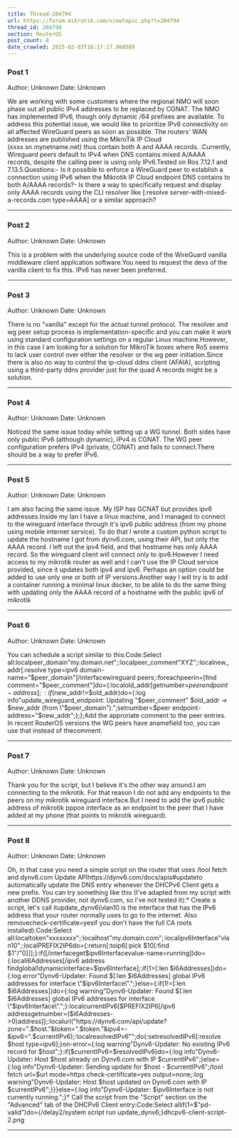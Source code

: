```yaml
---
title: Thread-204794
url: https://forum.mikrotik.com/viewtopic.php?t=204794
thread_id: 204794
section: RouterOS
post_count: 8
date_crawled: 2025-02-03T16:17:17.860589
---
```


### Post 1
Author: Unknown
Date: Unknown

We are working with some customers where the regional NMO will soon phase out all public IPv4 addresses to be replaced by CGNAT. The NMO has implemented IPv6, though only dynamic /64 prefixes are available. To address this potential issue, we would like to prioritize IPv6 connectivity on all affected WireGuard peers as soon as possible. The routers' WAN addresses are published using the MikroTik IP Cloud (xxxx.sn.mynetname.net) thus contain both A and AAAA records.  .Currently, Wireguard peers default to IPv4 when DNS contains mixed A/AAAA records, despite the calling peer is using only IPv6.Tested on Ros 7.12.1 and 7.13.5.Questions:- Is it possible to enforce a WireGuard peer to establish a connection using IPv6 when the Mikrotik IP Cloud endpoint DNS contains to both A/AAAA records?- Is there a way to specifically request and display only AAAA records using the CLI resolver like [:resolve server-with-mixed-a-records.com type=AAAA] or a similar approach?

---
### Post 2
Author: Unknown
Date: Unknown

This is a problem with the underlying source code of the WireGuard vanilla middleware client application software.You need to request the devs of the vanilla client to fix this. IPv6 has never been preferred.

---
### Post 3
Author: Unknown
Date: Unknown

There is no "vanilla" except for the actual tunnel protocol. The resolver and wg peer setup process is implementation-specific and you can make it work using standard configuration settings on a regular Linux machine.However, in this case I am looking for a solution for MikroTik boxes where RoS seems to lack user control over either the resolver or the wg peer initiation.Since there is also no way to control the ip-cloud ddns client (AFAIA), scripting using a third-party ddns provider just for the quad A records might be a solution.

---
### Post 4
Author: Unknown
Date: Unknown

Noticed the same issue today while setting up a WG tunnel. Both sides have only public IPv6 (although dynamic), IPv4 is CGNAT. The WG peer configuration prefers IPv4 (private, CGNAT) and fails to connect.There should be a way to prefer IPv6.

---
### Post 5
Author: Unknown
Date: Unknown

I am also facing the same issue. My ISP has GCNAT but provides ipv6 addresses.Inside my lan I have a linux machine, and I managed to connect to the wireguard interface through it's ipv6 public address (from my phone using mobile internet service). To do that I wrote a custom python script to update the hostname I got from dynv6.com, using their API, but only the AAAA record. I left out the ipv4 field, and that hostname has only AAAA record. So the wireguard client will connect only to ipv6.However I need access to my mikrotik router as well and I can't use the IP Cloud service provided, since it updates both ipv4 and ipv6. Perhaps an option could be added to use only one or both of IP versions.Another way I will try is to add a container running a minimal linux docker, to be able to do the same thing with updating only the AAAA record of a hostname with the public ipv6 of mikrotik

---
### Post 6
Author: Unknown
Date: Unknown

You can schedule a script similar to this:Code:Select all:localpeer_domain"my.domain.net";:localpeer_comment"XYZ";:localnew_addr[:resolve type=ipv6 domain-name="$peer_domain"]/interfacewireguard peers;:foreachpeerin=[find comment="$peer_comment"]do={:localold_addr[getnumber=$peer endpoint-address];:if($new_addr!=$old_addr)do={:log info"update_wireguard_endpoint: Updating \"$peer_comment\" $old_addr -> $new_addr (from \"$peer_domain\").";setnumber=$peer endpoint-address="$new_addr";};};Add the approriate comment to the peer entries. In recent RouterOS versions the WG peers have anamefield too, you can use that instead of thecomment.

---
### Post 7
Author: Unknown
Date: Unknown

Thank you for the script, but I believe it's the other way around.I am connecting to the mikrotik. For that reason I do not add any endpoints to the peers on my mikrotik wireguard interface.But I need to add the ipv6 public address of mikrotik pppoe interface as an endpoint to the peer that I have added at my phone (that points to mikrotik wireguard).

---
### Post 8
Author: Unknown
Date: Unknown

Oh, in that case you need a simple script on the router that uses /tool fetch and dynv6.com Update APIhttps://dynv6.com/docs/apis#updateto automatically update the DNS entry whenever the DHCPv6 Client gets a new prefix. You can try something like this (I've adapted from my script with another DDNS provider, not dynv6.com, so I've not tested it):* Create a script, let's call itupdate_dynv6(vlan10 is the interface that has the IPv6 address that your router normally uses to go to the internet. Also removecheck-certificate=yesif you don't have the full CA roots installed):Code:Select all:localtoken"xxxxxxxx";:localhost"my.domain.com";:localipv6Interface"vlan10";:localPREFIX2IP6do={:return[:toip6[:pick $10[:find $1"/"0]]];}:if([/interfaceget$ipv6Interfacevalue-name=running])do={:locali6Addresses[/ipv6 address findglobal!dynamicinterface=$ipv6Interface];:if(1>[:len $i6Addresses])do={:log error"Dynv6-Updater: Found $[:len $i6Addresses] global IPv6 addresses for interface \"$ipv6Interface\".";}else={:if(1!=[:len $i6Addresses])do={:log warning"Dynv6-Updater: Found $[:len $i6Addresses] global IPv6 addresses for interface \"$ipv6Interface\".";}:localcurrentIPv6[$PREFIX2IP6[/ipv6 addressgetnumber=($i6Addresses->0)address]];:localurl("https://dynv6.com/api/update?zone=".$host."&token=".$token."&ipv4=-&ipv6=".$currentIPv6);:localresolvedIPv6"";do{:setresolvedIPv6[:resolve $host type=ipv6];}on-error={:log warning"Dynv6-Updater: No existing IPv6 record for $host";}:if($currentIPv6=$resolvedIPv6)do={:log info"Dynv6-Updater: Host $host already on Dynv6.com with IP $currentIPv6";}else={:log info"Dynv6-Updater: Sending update for $host - $currentIPv6";/tool fetch url=$url mode=https check-certificate=yes output=none;:log warning"Dynv6-Updater: Host $host updated on Dynv6.com with IP $currentIPv6";}}}else={:log info"Dynv6-Updater: $ipv6Interface is not currently running.";}* Call the script from the "Script" section on the "Advanced" tab of the DHCPv6 Client entry:Code:Select allif(1=$"pd-valid")do={/delay2/system script run update_dynv6;}dhcpv6-client-script-2.png

---
